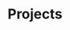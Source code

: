 ---
layout: Projects
title: Projects
description: Projects associated to DynaMIT
background: /assets/theme/images/NorthernLightISS3.jpg
permalink: /Projects/
---